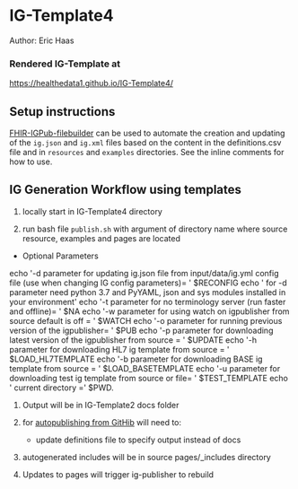 # IG-Template4
Author:  Eric Haas


### Rendered IG-Template at
https://healthedata1.github.io/IG-Template4/

## Setup instructions

[FHIR-IGPub-filebuilder](https://github.com/Healthedata1/FHIR-IGPub-filebuilder) can be used to automate the creation and updating of the `ig.json` and `ig.xml` files based on the content in the definitions.csv file and in `resources` and `examples` directories.  See the inline comments for how to use.  

## IG Generation Workflow using templates

1. locally start in IG-Template4 directory

1. run bash file `publish.sh` with argument of directory name where source resource, examples and pages are located

- Optional Parameters

echo '-d parameter for updating ig.json file from input/data/ig.yml config file (use when changing IG config parameters)= ' $RECONFIG
echo ' for -d parameter need python 3.7 and PyYAML, json and sys modules installed in your environment'
echo '-t parameter for no terminology server (run faster and offline)= ' $NA
echo '-w parameter for using watch on igpublisher from source default is off = ' $WATCH
echo '-o parameter for running previous version of the igpublisher= ' $PUB
echo '-p parameter for downloading latest version of the igpublisher from source = ' $UPDATE
echo '-h parameter for downloading HL7 ig template from source = ' $LOAD_HL7TEMPLATE
echo '-b parameter for downloading BASE ig template from source = ' $LOAD_BASETEMPLATE
echo '-u parameter for downloading test ig template from source or file= ' $TEST_TEMPLATE
echo ' current directory =' $PWD.


1. Output will be in IG-Template2 docs folder
1. for [autopublishing from GitHib](https://github.com/Healthedata1/auto-ig-builder) will need to:

   -  update definitions file to specify output instead of docs
1. autogenerated includes will be in source pages/\_includes directory
1. Updates to pages will trigger ig-publisher to rebuild
